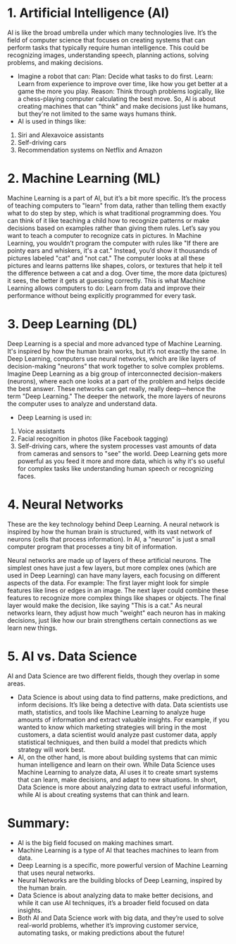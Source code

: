 # 1. Artificial Intelligence (AI)
AI is like the broad umbrella under which many technologies live. It’s the field of computer science that focuses on creating systems that can perform tasks that typically require human intelligence. This could be recognizing images, understanding speech, planning actions, solving problems, and making decisions.

* Imagine a robot that can:
Plan: Decide what tasks to do first.
Learn: Learn from experience to improve over time, like how you get better at a game the more you play.
Reason: Think through problems logically, like a chess-playing computer calculating the best move.
So, AI is about creating machines that can "think" and make decisions just like humans, but they're not limited to the same ways humans think.
* AI is used in things like:
1. Siri and Alexavoice assistants
2. Self-driving cars
3. Recommendation systems on Netflix and Amazon

# 2. Machine Learning (ML)
Machine Learning is a part of AI, but it’s a bit more specific. It’s the process of teaching computers to "learn" from data, rather than telling them exactly what to do step by step, which is what traditional programming does. You can think of it like teaching a child how to recognize patterns or make decisions based on examples rather than giving them rules.
Let’s say you want to teach a computer to recognize cats in pictures. In Machine Learning, you wouldn’t program the computer with rules like "If there are pointy ears and whiskers, it's a cat." Instead, you’d show it thousands of pictures labeled "cat" and "not cat." The computer looks at all these pictures and learns patterns like shapes, colors, or textures that help it tell the difference between a cat and a dog. Over time, the more data (pictures) it sees, the better it gets at guessing correctly.
This is what Machine Learning allows computers to do: Learn from data and improve their performance without being explicitly programmed for every task.

# 3. Deep Learning (DL)
Deep Learning is a special and more advanced type of Machine Learning. It's inspired by how the human brain works, but it’s not exactly the same. In Deep Learning, computers use neural networks, which are like layers of decision-making "neurons" that work together to solve complex problems.
Imagine Deep Learning as a big group of interconnected decision-makers (neurons), where each one looks at a part of the problem and helps decide the best answer. These networks can get really, really deep—hence the term "Deep Learning." The deeper the network, the more layers of neurons the computer uses to analyze and understand data.
* Deep Learning is used in:
1. Voice assistants 
2. Facial recognition in photos (like Facebook tagging)
3. Self-driving cars, where the system processes vast amounts of data from cameras and sensors to "see" the world.
Deep Learning gets more powerful as you feed it more and more data, which is why it's so useful for complex tasks like understanding human speech or recognizing faces.

# 4. Neural Networks
These are the key technology behind Deep Learning. A neural network is inspired by how the human brain is structured, with its vast network of neurons (cells that process information). In AI, a "neuron" is just a small computer program that processes a tiny bit of information.

Neural networks are made up of layers of these artificial neurons. The simplest ones have just a few layers, but more complex ones (which are used in Deep Learning) can have many layers, each focusing on different aspects of the data.
For example:
The first layer might look for simple features like lines or edges in an image.
The next layer could combine these features to recognize more complex things like shapes or objects.
The final layer would make the decision, like saying "This is a cat."
As neural networks learn, they adjust how much "weight" each neuron has in making decisions, just like how our brain strengthens certain connections as we learn new things.

# 5. AI vs. Data Science
AI and Data Science are two different fields, though they overlap in some areas.
* Data Science is about using data to find patterns, make predictions, and inform decisions. It’s like being a detective with data. Data scientists use math, statistics, and tools like Machine Learning to analyze huge amounts of information and extract valuable insights.
For example, if you wanted to know which marketing strategies will bring in the most customers, a data scientist would analyze past customer data, apply statistical techniques, and then build a model that predicts which strategy will work best.
* AI, on the other hand, is more about building systems that can mimic human intelligence and learn on their own. While Data Science uses Machine Learning to analyze data, AI uses it to create smart systems that can learn, make decisions, and adapt to new situations.
In short, Data Science is more about analyzing data to extract useful information, while AI is about creating systems that can think and learn.

# Summary:
* AI is the big field focused on making machines smart.
* Machine Learning is a type of AI that teaches machines to learn from data.
* Deep Learning is a specific, more powerful version of Machine Learning that uses neural networks.
* Neural Networks are the building blocks of Deep Learning, inspired by the human brain.
* Data Science is about analyzing data to make better decisions, and while it can use AI techniques, it’s a broader field focused on data insights.
* Both AI and Data Science work with big data, and they’re used to solve real-world problems, whether it’s improving customer service, automating tasks, or making predictions about the future!